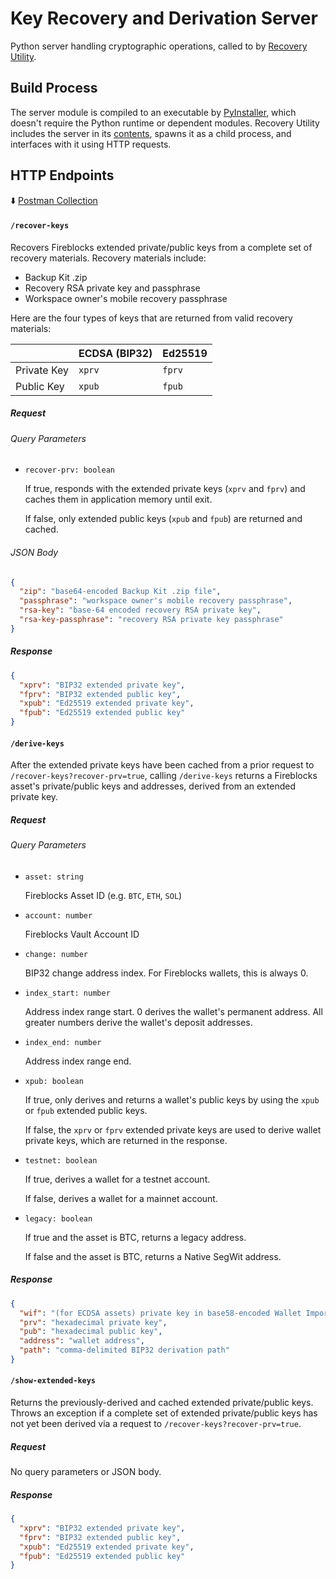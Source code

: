 # Key Recovery and Derivation Server

Python server handling cryptographic operations, called to by [Recovery Utility](../app).

## Build Process

The server module is compiled to an executable by [PyInstaller](https://pyinstaller.org/en/stable/), which doesn't require the Python runtime or dependent modules. Recovery Utility includes the server in its [contents](https://www.electron.build/configuration/contents.html#extrafiles), spawns it as a child process, and interfaces with it using HTTP requests.

## HTTP Endpoints

⬇️ [Postman Collection](res/DRS%20Endpoints%20Collection.postman_collection.json)

#### `/recover-keys`

Recovers Fireblocks extended private/public keys from a complete set of recovery materials. Recovery materials include:

- Backup Kit .zip
- Recovery RSA private key and passphrase
- Workspace owner's mobile recovery passphrase

Here are the four types of keys that are returned from valid recovery materials:

|             | ECDSA (BIP32) | Ed25519 |
| ----------- | ------------- | ------- |
| Private Key | `xprv`        | `fprv`  |
| Public Key  | `xpub`        | `fpub`  |

##### Request

###### Query Parameters

- `recover-prv: boolean`

  If true, responds with the extended private keys (`xprv` and `fprv`) and caches them in application memory until exit.

  If false, only extended public keys (`xpub` and `fpub`) are returned and cached.

###### JSON Body

```json
{
  "zip": "base64-encoded Backup Kit .zip file",
  "passphrase": "workspace owner's mobile recovery passphrase",
  "rsa-key": "base-64 encoded recovery RSA private key",
  "rsa-key-passphrase": "recovery RSA private key passphrase"
}
```

##### Response

```json
{
  "xprv": "BIP32 extended private key",
  "fprv": "BIP32 extended public key",
  "xpub": "Ed25519 extended private key",
  "fpub": "Ed25519 extended public key"
}
```

#### `/derive-keys`

After the extended private keys have been cached from a prior request to `/recover-keys?recover-prv=true`, calling `/derive-keys` returns a Fireblocks asset's private/public keys and addresses, derived from an extended private key.

##### Request

###### Query Parameters

- `asset: string`

  Fireblocks Asset ID (e.g. `BTC`, `ETH`, `SOL`)

- `account: number`

  Fireblocks Vault Account ID

- `change: number`

  BIP32 change address index. For Fireblocks wallets, this is always 0.

- `index_start: number`

  Address index range start. 0 derives the wallet's permanent address. All greater numbers derive the wallet's deposit addresses.

- `index_end: number`

  Address index range end.

- `xpub: boolean`

  If true, only derives and returns a wallet's public keys by using the `xpub` or `fpub` extended public keys.

  If false, the `xprv` or `fprv` extended private keys are used to derive wallet private keys, which are returned in the response.

- `testnet: boolean`

  If true, derives a wallet for a testnet account.

  If false, derives a wallet for a mainnet account.

- `legacy: boolean`

  If true and the asset is BTC, returns a legacy address.

  If false and the asset is BTC, returns a Native SegWit address.

##### Response

```json
{
  "wif": "(for ECDSA assets) private key in base58-encoded Wallet Import Format",
  "prv": "hexadecimal private key",
  "pub": "hexadecimal public key",
  "address": "wallet address",
  "path": "comma-delimited BIP32 derivation path"
}
```

#### `/show-extended-keys`

Returns the previously-derived and cached extended private/public keys. Throws an exception if a complete set of extended private/public keys has not yet been derived via a request to `/recover-keys?recover-prv=true`.

##### Request

No query parameters or JSON body.

##### Response

```json
{
  "xprv": "BIP32 extended private key",
  "fprv": "BIP32 extended public key",
  "xpub": "Ed25519 extended private key",
  "fpub": "Ed25519 extended public key"
}
```
